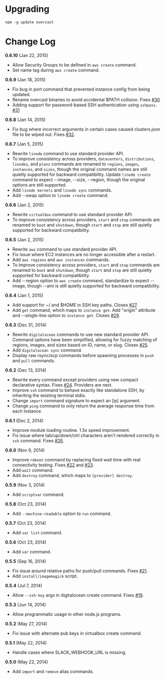 # Upgrading

```
npm -g update overcast
```

# Change Log

**0.6.10** (Jan 22, 2015)

- Allow Security Groups to be defined in `aws create` command.
- Set name tag during `aws create` command.

**0.6.9** (Jan 18, 2015)

- Fix bug in port command that prevented instance config from being updated.
- Rename overcast binaries to avoid accidental $PATH collision. Fixes [#30](https://github.com/andrewchilds/overcast/issues/30)
- Adding support for password-based SSH authentication using `sshpass`. [#31](https://github.com/andrewchilds/overcast/pull/31)

**0.6.8** (Jan 14, 2015)

- Fix bug where incorrect arguments in certain cases caused clusters.json file to be wiped out. Fixes [#32](https://github.com/andrewchilds/overcast/issues/32).

**0.6.7** (Jan 5, 2015)

- Rewrite `linode` command to use standard provider API.
- To improve consistency across providers, `datacenters`, `distributions`, `linodes`, and `plans` commands are renamed to `regions`, `images`, `instances`, and `sizes`, though the original command names are still quietly supported for backward compatibility. Update `linode create` command to expect --image, --size, --region, though the original options are still supported.
- Add `linode kernels` and `linode sync` commands.
- Add --swap option to `linode create` command.

**0.6.6** (Jan 2, 2015)

- Rewrite `virtualbox` command to use standard provider API.
- To improve consistency across providers, `start` and `stop` commands are renamed to `boot` and `shutdown`, though `start` and `stop` are still quietly supported for backward compatibility.

**0.6.5** (Jan 2, 2015)

- Rewrite `aws` command to use standard provider API.
- Fix issue where EC2 instances are no longer accessible after a restart.
- Add `aws regions` and `aws instances` commands.
- To improve consistency across providers, `start` and `stop` commands are renamed to `boot` and `shutdown`, though `start` and `stop` are still quietly supported for backward compatibility.
- Add --region option to `aws create` command, standardize to expect --image, though --ami is still quietly supported for backward compatibility.

**0.6.4** (Jan 1, 2015)

- Add support for ~/ and $HOME in SSH key paths. Closes [#27](https://github.com/andrewchilds/overcast/issues/27).
- Add `get` command, which maps to `instance get`. Add "origin" attribute and --single-line option to `instance get`. Closes [#29](https://github.com/andrewchilds/overcast/issues/29).

**0.6.3** (Dec 31, 2014)

- Rewrite `digitalocean` commands to use new standard provider API. Command options have been simplified, allowing for fuzzy matching of regions, images, and sizes based on ID, name, or slug. Closes [#25](https://github.com/andrewchilds/overcast/issues/25).
- Add `digitalocean sync` command.
- Display raw rsync/scp commands before spawning processes in `push` and `pull` commands.

**0.6.2** (Dec 13, 2014)

- Rewrite every command except providers using new compact declarative syntax. Fixes [#24](https://github.com/andrewchilds/overcast/issues/24). Providers are next.
- Improve `ssh` command to behave exactly like standalone SSH, by inheriting the existing terminal stdio.
- Change `import` command signature to expect an [ip] argument.
- Change `ping` command to only return the average response time from each instance.

**0.6.1** (Dec 2, 2014)

- Improve module loading routine. 1.5x speed improvement.
- Fix issue where tab/up/down/ctrl characters aren't rendered correctly in `ssh` command. Fixes [#26](https://github.com/andrewchilds/overcast/issues/26).

**0.6.0** (Nov 9, 2014)

- Improve `reboot` command by replacing fixed wait time with real connectivity testing. Fixes [#22](https://github.com/andrewchilds/overcast/issues/22) and [#23](https://github.com/andrewchilds/overcast/issues/23).
- Add `wait` command.
- Add `destroy` command, which maps to `[provider] destroy`.

**0.5.9** (Nov 3, 2014)

- Add `scriptvar` command.

**0.5.8** (Oct 23, 2014)

- Add `--machine-readable` option to `run` command.

**0.5.7** (Oct 23, 2014)

- Add `var list` command.

**0.5.6** (Oct 23, 2014)

- Add `var` command.

**0.5.5** (Sep 16, 2014)

- Fix issue around relative paths for push/pull commands. Fixes [#21](https://github.com/andrewchilds/overcast/issues/21).
- Add `install/imagemagick` script.

**0.5.4** (Jul 7, 2014)

- Allow `--ssh-key` args in digitalocean create command. Fixes [#19](https://github.com/andrewchilds/overcast/issues/19).

**0.5.3** (Jun 14, 2014)

- Allow programmatic usage in other node.js programs.

**0.5.2** (May 27, 2014)

- Fix issue with alternate pub keys in virtualbox create command.

**0.5.1** (May 22, 2014)

- Handle cases where SLACK_WEBHOOK_URL is missing.

**0.5.0** (May 22, 2014)

- Add `import` and `remove` alias commands.
